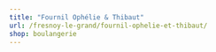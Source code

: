 ```yaml
---
title: "Fournil Ophélie & Thibaut"
url: /fresnoy-le-grand/fournil-ophelie-et-thibaut/
shop: boulangerie
---
```

